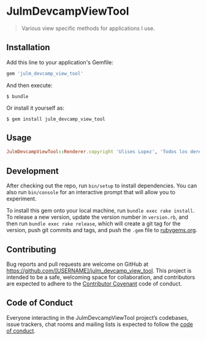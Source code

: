 # JulmDevcampViewTool

> Various view specific methods for applications I use.

## Installation

Add this line to your application's Gemfile:

```ruby
gem 'julm_devcamp_view_tool'
```

And then execute:

    $ bundle

Or install it yourself as:

    $ gem install julm_devcamp_view_tool

## Usage

```ruby
JulmDevcampViewTool::Renderer.copyright 'Ulises Lopez', 'Todos los derechos reservados'
```

## Development

After checking out the repo, run `bin/setup` to install dependencies. You can also run `bin/console` for an interactive prompt that will allow you to experiment.

To install this gem onto your local machine, run `bundle exec rake install`. To release a new version, update the version number in `version.rb`, and then run `bundle exec rake release`, which will create a git tag for the version, push git commits and tags, and push the `.gem` file to [rubygems.org](https://rubygems.org).

## Contributing

Bug reports and pull requests are welcome on GitHub at https://github.com/[USERNAME]/julm_devcamp_view_tool. This project is intended to be a safe, welcoming space for collaboration, and contributors are expected to adhere to the [Contributor Covenant](http://contributor-covenant.org) code of conduct.

## Code of Conduct

Everyone interacting in the JulmDevcampViewTool project’s codebases, issue trackers, chat rooms and mailing lists is expected to follow the [code of conduct](https://github.com/[USERNAME]/julm_devcamp_view_tool/blob/master/CODE_OF_CONDUCT.md).
